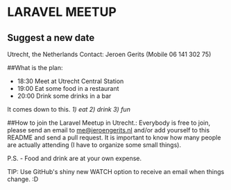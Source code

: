 LARAVEL MEETUP
==============

## Suggest a new date
Utrecht, the Netherlands
Contact: Jeroen Gerits (Mobile 06 141 302 75)

##What is the plan:

- 18:30   Meet at Utrecht Central Station
- 19:00   Eat some food in a restaurant
- 20:00   Drink some drinks in a bar

It comes down to this. *1) eat 2) drink 3) fun*

##How to join the Laravel Meetup in Utrecht.:
Everybody is free to join, please send an email to me@jeroengerits.nl and/or add yourself to this README and send a pull request.  It is important to know how many people are actually attending (I have to organize some small things).

P.S. - Food and drink are at your own expense.

TIP: Use GitHub's shiny new WATCH option to receive an email when things change. :D
